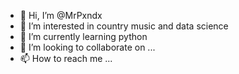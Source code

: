 - 👋 Hi, I’m @MrPxndx
- 👀 I’m interested in country music and data science
- 🌱 I’m currently learning python
- 💞️ I’m looking to collaborate on ...
- 📫 How to reach me ...

<!---
MrPxndx/MrPxndx is a ✨ special ✨ repository because its `README.md` (this file) appears on your GitHub profile.
You can click the Preview link to take a look at your changes.
--->
